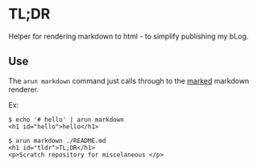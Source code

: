 # TL;DR

Helper for rendering markdown to html - to simplify publishing my bLog.

## Use

The `arun markdown` command just calls through to the [marked](https://marked.js.org/#/README.md#README.md) markdown renderer.

Ex:
```
$ echo '# hello' | arun markdown
<h1 id="hello">hello</h1>
```

```
$ arun markdown ./README.md 
<h1 id="tldr">TL;DR</h1>
<p>Scratch repository for miscelaneous </p>
```
